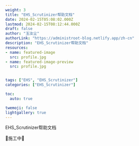 ```yaml
---
weight: 3
title: "EHS_Scrutinizer帮助文档"
date: 2024-02-15T05:08:02.000Z
lastmod: 2024-02-15T08:12:44.000Z
draft: false
author: "玉汝尘"
authorLink: "https://administroot-blog.netlify.app/zh-cn"
description: "EHS_Scrutinizer帮助文档" 
resources:
- name: featured-image
  src: profile.jpg
- name: featured-image-preview
  src: profile.jpg


tags: ["EHS", "EHS_Scrutinizer"]
categories: ["EHS_Scrutinizer"]

toc:
  auto: true

twemoji: false
lightgallery: true
---
```


EHS_Scrutinizer帮助文档

<!--more-->

:construction:施工中:construction:
